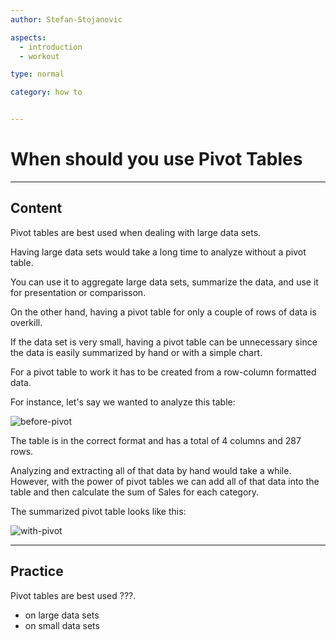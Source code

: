 ```yaml
---
author: Stefan-Stojanovic

aspects:
  - introduction
  - workout

type: normal

category: how to


---
```


# When should you use Pivot Tables

---
## Content

Pivot tables are best used when dealing with large data sets.

Having large data sets would take a long time to analyze without a pivot table.

You can use it to aggregate large data sets, summarize the data, and use it for presentation or comparisson.

On the other hand, having a pivot table for only a couple of rows of data is overkill. 

If the data set is very small, having a pivot table can be unnecessary since the data is easily summarized by hand or with a simple chart.

For a pivot table to work it has to be created from a row-column formatted data.

For instance, let's say we wanted to analyze this table:

![before-pivot](https://img.enkipro.com/4df37873a027881b3da7956ba9453f0e.png)

The table is in the correct format and has a total of 4 columns and 287 rows.

Analyzing and extracting all of that data by hand would take a while. However, with the power of pivot tables we can add all of that data into the table and then calculate the sum of Sales for each category.

The summarized pivot table looks like this:

![with-pivot](https://img.enkipro.com/828a881c1686f7242757f73199461abe.png)


---
## Practice

Pivot tables are best used ???.

* on large data sets
* on small data sets
